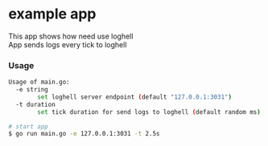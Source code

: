 # example app
This app shows how need use loghell \
App sends logs every tick to loghell

### Usage
```bash
Usage of main.go:
  -e string
    	set loghell server endpoint (default "127.0.0.1:3031")
  -t duration
    	set tick duration for send logs to loghell (default random ms)

# start app
$ go run main.go -e 127.0.0.1:3031 -t 2.5s
```
